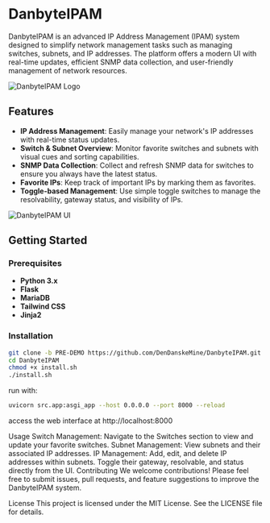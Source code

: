 # DanbyteIPAM

DanbyteIPAM is an advanced IP Address Management (IPAM) system designed to simplify network management tasks such as managing switches, subnets, and IP addresses. The platform offers a modern UI with real-time updates, efficient SNMP data collection, and user-friendly management of network resources.

![DanbyteIPAM Logo](https://github.com/user-attachments/assets/7cd80ec6-17f1-4bc1-9936-d4886dc7dc95)

## Features

- **IP Address Management**: Easily manage your network's IP addresses with real-time status updates.
- **Switch & Subnet Overview**: Monitor favorite switches and subnets with visual cues and sorting capabilities.
- **SNMP Data Collection**: Collect and refresh SNMP data for switches to ensure you always have the latest status.
- **Favorite IPs**: Keep track of important IPs by marking them as favorites.
- **Toggle-based Management**: Use simple toggle switches to manage the resolvability, gateway status, and visibility of IPs.

![DanbyteIPAM UI](https://github.com/user-attachments/assets/19cb3592-aa75-4b2b-8364-b203eecd1c6a)

## Getting Started

### Prerequisites

- **Python 3.x**
- **Flask**
- **MariaDB**
- **Tailwind CSS**
- **Jinja2**

### Installation
```bash
git clone -b PRE-DEMO https://github.com/DenDanskeMine/DanbyteIPAM.git 
cd DanbyteIPAM
chmod +x install.sh
./install.sh
```
 
run with: 
```bash
uvicorn src.app:asgi_app --host 0.0.0.0 --port 8000 --reload
```

access the web interface at http://localhost:8000

Usage
Switch Management: Navigate to the Switches section to view and update your favorite switches.
Subnet Management: View subnets and their associated IP addresses.
IP Management: Add, edit, and delete IP addresses within subnets. Toggle their gateway, resolvable, and status directly from the UI.
Contributing
We welcome contributions! Please feel free to submit issues, pull requests, and feature suggestions to improve the DanbyteIPAM system.

License
This project is licensed under the MIT License. See the LICENSE file for details.

